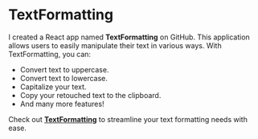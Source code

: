 # TextFormatting

I created a React app named **TextFormatting** on GitHub. This application allows users to easily manipulate their text in various ways. With TextFormatting, you can:

- Convert text to uppercase.
- Convert text to lowercase.
- Capitalize your text.
- Copy your retouched text to the clipboard.
- And many more features!

Check out <a href="https://mitrarnab.github.io/reactApp/">**TextFormatting**</a> to streamline your text formatting needs with ease.
